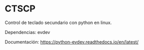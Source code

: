 # CTSCP
Control de teclado secundario con python en linux.

Dependencias:
   evdev
   
Documentación:
   https://python-evdev.readthedocs.io/en/latest/
